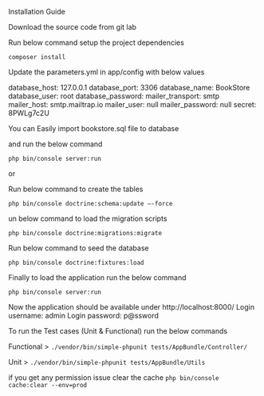 Installation Guide

Download the source code from git lab

Run below command setup the project dependencies

`composer install`

Update the parameters.yml in app/config with below values
 
database_host: 127.0.0.1 
database_port: 3306 
database_name: BookStore 
database_user: root 
database_password: 
mailer_transport: smtp 
mailer_host: smtp.mailtrap.io 
mailer_user: null 
mailer_password: null
secret: 8PWLg7c2U

You can Easily import bookstore.sql file to database

and run the below command 

`php bin/console server:run`

or

Run below command to create the tables

`php bin/console doctrine:schema:update –-force`

un below command to load the migration scripts 

`php bin/console doctrine:migrations:migrate`

Run below command to seed the database 

`php bin/console doctrine:fixtures:load`

Finally to load the application run the below command 

`php bin/console server:run`

Now the application should be available under http://localhost:8000/ 
Login username: admin
Login password: p@ssword

To run the Test cases (Unit & Functional) run the below commands

Functional > `./vendor/bin/simple-phpunit tests/AppBundle/Controller/ `

Unit > `./vendor/bin/simple-phpunit tests/AppBundle/Utils`

 if you get any permission issue clear the cache `php bin/console cache:clear --env=prod`
